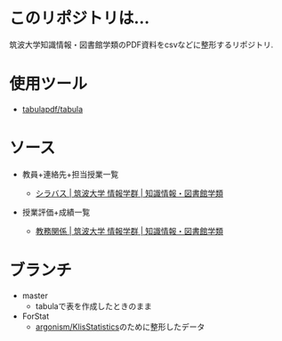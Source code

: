 # このリポジトリは…

筑波大学知識情報・図書館学類のPDF資料をcsvなどに整形するリポジトリ.

# 使用ツール

- [tabulapdf/tabula](https://github.com/tabulapdf/tabula)

# ソース

- 教員+連絡先+担当授業一覧
	- [シラバス | 筑波大学 情報学群 | 知識情報・図書館学類](https://klis.tsukuba.ac.jp/syllabus.html)

- 授業評価+成績一覧
	- [教務関係 | 筑波大学 情報学群 | 知識情報・図書館学類](https://klis.tsukuba.ac.jp/school_affairs.html)

# ブランチ

- master
	- tabulaで表を作成したときのまま
- ForStat
	- [argonism/KlisStatistics](https://github.com/argonism/KlisStatistics)のために整形したデータ
